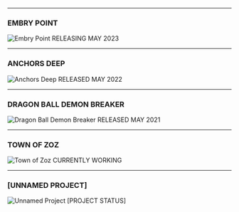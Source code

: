 

---

### EMBRY POINT
![Embry Point](https://example.com/embry-point-image.jpg)
RELEASING MAY 2023

---

### ANCHORS DEEP
![Anchors Deep](https://example.com/anchors-deep-image.jpg)
RELEASED MAY 2022

---

### DRAGON BALL DEMON BREAKER
![Dragon Ball Demon Breaker](https://example.com/dragon-ball-image.jpg)
RELEASED MAY 2021

---

### TOWN OF ZOZ
![Town of Zoz](https://example.com/town-of-zoz-image.jpg)
CURRENTLY WORKING

---

### [UNNAMED PROJECT]
![Unnamed Project](https://example.com/unnamed-project-image.jpg)
[PROJECT STATUS]
